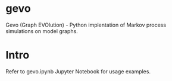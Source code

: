 # gevo
Gevo (Graph EVOlution) - Python implentation of Markov process simulations on model graphs.

# Intro
Refer to gevo.ipynb Jupyter Notebook for usage examples.
